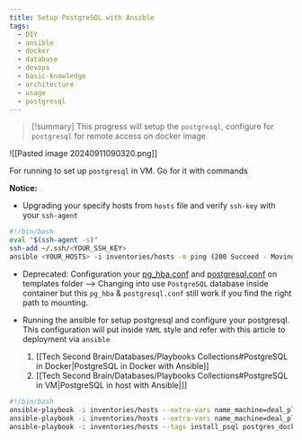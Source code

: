 ```yaml
---
title: Setup PostgreSQL with Ansible
tags:
  - DIY
  - ansible
  - docker
  - database
  - devops
  - basic-knowledge
  - architecture
  - usage
  - postgresql
---
```

>[!summary]
>This progress will setup the `postgresql`, configure for `postgresql` for remote access on docker image

![[Pasted image 20240911090320.png]]

For running to set up `postgresql` in VM. Go for it with commands

**Notice:**

- Upgrading your specify hosts from `hosts` file and verify `ssh-key` with your `ssh-agent`

```bash
#!/bin/bash
eval "$(ssh-agent -s)"
ssh-add ~/.ssh/<YOUR_SSH_KEY>
ansible <YOUR_HOSTS> -i inventories/hosts -m ping (200 Succeed - Moving to next step)
```

- Deprecated: Configuration your [pg_hba.conf](Default%20Host%20Template.md) and [postgresql.conf](PostgreSQL%20File%20Configuration.md) on templates folder --> Changing into use `PostgreSQL` database inside container but this `pg_hba` & `postgresql.conf` still work if you find the right path to mounting.
- Running the ansible for setup postgresql and configure your postgresql. This configuration will put inside `YAML` style and refer with this article to deployment via `ansible`

	1. [[Tech Second Brain/Databases/Playbooks Collections#PostgreSQL in Docker|PostgreSQL in Docker with Ansible]]
	2. [[Tech Second Brain/Databases/Playbooks Collections#PostgreSQL in VM|PostgreSQL in host with Ansible|]]

```bash
#!/bin/bash
ansible-playbook -i inventories/hosts --extra-vars name_machine=deal_platform --tags update general-tasks.yaml
ansible-playbook -i inventories/hosts --extra-vars name_machine=deal_platform --tags install general-tasks.yaml
ansible-playbook -i inventories/hosts --tags install_psql postgres_docker_tasks.yaml
```